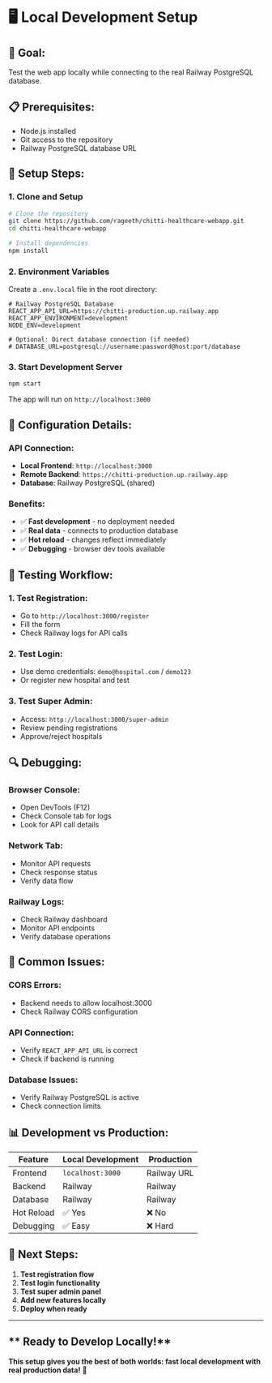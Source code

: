 # 🖥️ Local Development Setup

## 🎯 **Goal:**
Test the web app locally while connecting to the real Railway PostgreSQL database.

## 📋 **Prerequisites:**
- Node.js installed
- Git access to the repository
- Railway PostgreSQL database URL

## 🚀 **Setup Steps:**

### **1. Clone and Setup**
```bash
# Clone the repository
git clone https://github.com/rageeth/chitti-healthcare-webapp.git
cd chitti-healthcare-webapp

# Install dependencies
npm install
```

### **2. Environment Variables**
Create a `.env.local` file in the root directory:

```env
# Railway PostgreSQL Database
REACT_APP_API_URL=https://chitti-production.up.railway.app
REACT_APP_ENVIRONMENT=development
NODE_ENV=development

# Optional: Direct database connection (if needed)
# DATABASE_URL=postgresql://username:password@host:port/database
```

### **3. Start Development Server**
```bash
npm start
```

The app will run on `http://localhost:3000`

## 🔧 **Configuration Details:**

### **API Connection:**
- **Local Frontend**: `http://localhost:3000`
- **Remote Backend**: `https://chitti-production.up.railway.app`
- **Database**: Railway PostgreSQL (shared)

### **Benefits:**
- ✅ **Fast development** - no deployment needed
- ✅ **Real data** - connects to production database
- ✅ **Hot reload** - changes reflect immediately
- ✅ **Debugging** - browser dev tools available

## 🧪 **Testing Workflow:**

### **1. Test Registration:**
- Go to `http://localhost:3000/register`
- Fill the form
- Check Railway logs for API calls

### **2. Test Login:**
- Use demo credentials: `demo@hospital.com` / `demo123`
- Or register new hospital and test

### **3. Test Super Admin:**
- Access: `http://localhost:3000/super-admin`
- Review pending registrations
- Approve/reject hospitals

## 🔍 **Debugging:**

### **Browser Console:**
- Open DevTools (F12)
- Check Console tab for logs
- Look for API call details

### **Network Tab:**
- Monitor API requests
- Check response status
- Verify data flow

### **Railway Logs:**
- Check Railway dashboard
- Monitor API endpoints
- Verify database operations

## 🚨 **Common Issues:**

### **CORS Errors:**
- Backend needs to allow localhost:3000
- Check Railway CORS configuration

### **API Connection:**
- Verify `REACT_APP_API_URL` is correct
- Check if backend is running

### **Database Issues:**
- Verify Railway PostgreSQL is active
- Check connection limits

## 📊 **Development vs Production:**

| Feature | Local Development | Production |
|---------|------------------|------------|
| Frontend | `localhost:3000` | Railway URL |
| Backend | Railway | Railway |
| Database | Railway | Railway |
| Hot Reload | ✅ Yes | ❌ No |
| Debugging | ✅ Easy | ❌ Hard |

## 🎯 **Next Steps:**

1. **Test registration flow**
2. **Test login functionality**
3. **Test super admin panel**
4. **Add new features locally**
5. **Deploy when ready**

---

## ** Ready to Develop Locally!**

**This setup gives you the best of both worlds: fast local development with real production data!** 🚀 